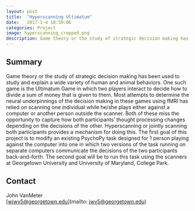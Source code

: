 ```yaml
---
layout: post
title:  "Hyperscanning Ultimatum"
date:   2017-1-4 10:59:06
categories: Project
image: hyperscanning_cropped.png
description: Game theory or the study of strategic decision making has been used to study and explain a wide variety of human and animal behaviors.
---
```

## Summary
Game theory or the study of strategic decision making has been used to study and explain a wide variety of human and animal behaviors. One such game is the Ultimatum Game in which two players interact to decide how to divide a sum of money that is given to them. Most attempts to determine the neural underpinnings of the decision making in these games using fMRI has relied on scanning one individual while he/she plays either against a computer or another person outside the scanner. Both of these miss the opportunity to capture how both participants’ thought processing changes depending on the decisions of the other. Hyperscanning or jointly scanning both participants provides a mechanism for doing this. The first goal of this project is to modify an existing PsychoPy task designed for 1 person playing against the computer into one in which two versions of the task running on separate computers communicate the decisions of the two participants back-and-forth. The second goal will be to run this task using the scanners at Georgetown University and University of Maryland, College Park.


## Contact  
John VanMeter  
[wjwv5@georgetown.edu](mailto: jwv5@georgetown.edu)  
